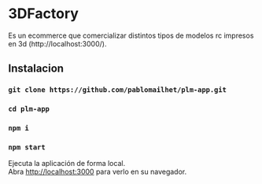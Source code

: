 # 3DFactory

Es un ecommerce que comercializar distintos tipos de modelos rc impresos en 3d  (http://localhost:3000/).

## Instalacion

### `git clone https://github.com/pablomailhet/plm-app.git`

### `cd plm-app`

### `npm i`

### `npm start`

Ejecuta la aplicación de forma local.\
Abra [http://localhost:3000](http://localhost:3000) para verlo en su navegador.




